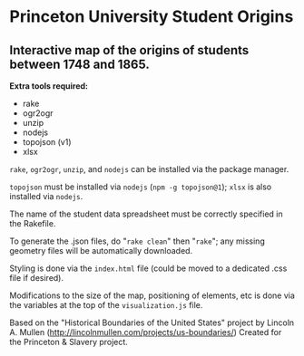 # Princeton University Student Origins

## Interactive map of the origins of students between 1748 and 1865.

**Extra tools required:**
- rake
- ogr2ogr
- unzip
- nodejs
- topojson (v1)
- xlsx

<code>rake</code>, <code>ogr2ogr</code>, <code>unzip</code>, and <code>nodejs</code> can be installed via the package manager.

<code>topojson</code> must be installed via <code>nodejs</code> (<code>npm -g topojson@1</code>); <code>xlsx</code> is also installed via <code>nodejs</code>.

The name of the student data spreadsheet must be correctly specified in the Rakefile.

To generate the .json files, do "<code>rake clean</code>" then "<code>rake</code>"; any missing geometry files will be automatically downloaded.

Styling is done via the <code>index.html</code> file (could be moved to a dedicated .css file if desired).

Modifications to the size of the map, positioning of elements, etc is done via the variables at the top of the <code>visualization.js</code> file.

Based on the "Historical Boundaries of the United States" project by Lincoln A. Mullen (http://lincolnmullen.com/projects/us-boundaries/)
Created for the Princeton & Slavery project.
